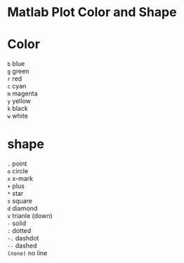 # Matlab Plot Color and Shape

# Color

`b` blue
<br/>
`g` green
<br/>
`r` red
<br/>
`c` cyan
<br/>
`m` magenta
<br/>
`y` yellow
<br/>
`k` black
<br/>
`w` white
<br/>
# shape

`.` point
<br/>
`o` circle
<br/>
`x` x-mark
<br/>
`+` plus
<br/>
`*` star
<br/>
`s` square
<br/>
`d` diamond
<br/>
`v` trianle (down)
<br/>
`-` solid 
<br/>
`:` dotted
<br/>
`-.` dashdot
<br/>
`--` dashed
<br/>
`(none)` no line


